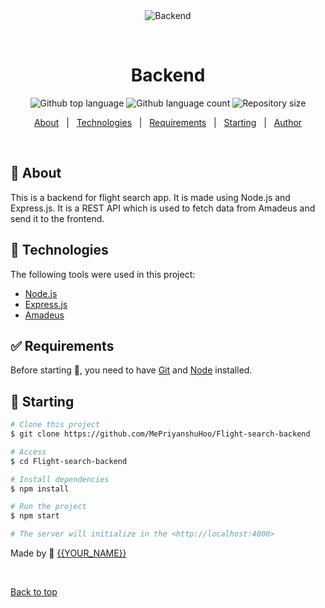 <div align="center" id="top"> 
  <img src="./.github/app.gif" alt="Backend" />

  &#xa0;

  <!-- <a href="https://backend.netlify.app">Demo</a> -->
</div>

<h1 align="center">Backend</h1>

<p align="center">
  <img alt="Github top language" src="https://img.shields.io/github/languages/top/MePriyanshuHoo/Flight-search-backend?color=56BEB8">

  <img alt="Github language count" src="https://img.shields.io/github/languages/count/MePriyanshuHoo/Flight-search-backend?color=56BEB8">

  <img alt="Repository size" src="https://img.shields.io/github/languages/top/MePriyanshuHoo/Flight-search-backend?color=56BEB8">

  <!-- <img alt="Github issues" src="https://img.shields.io/github/issues/MePriyanshuHoo/Flight-search-backend?color=56BEB8" /> -->

  <!-- <img alt="Github forks" src="https://img.shields.io/github/forks/MePriyanshuHoo/Flight-search-backend?color=56BEB8" /> -->

  <!-- <img alt="Github stars" src="https://img.shields.io/github/stars/MePriyanshuHoo/Flight-search-backend?color=56BEB8" /> -->
</p>

<!-- Status -->

<!-- <h4 align="center"> 
	🚧  Backend 🚀 Under construction...  🚧
</h4> 

<hr> -->

<p align="center">
  <a href="#dart-about">About</a> &#xa0; | &#xa0; 
  <a href="#rocket-technologies">Technologies</a> &#xa0; | &#xa0;
  <a href="#white_check_mark-requirements">Requirements</a> &#xa0; | &#xa0;
  <a href="#checkered_flag-starting">Starting</a> &#xa0; | &#xa0;
  <a href="https://github.com/MePriyanshuHoo" target="_blank">Author</a>
</p>

<br>

## :dart: About ##

This is a backend for flight search app. It is made using Node.js and Express.js. It is a REST API which is used to fetch data from Amadeus and send it to the frontend.

## :rocket: Technologies ##

The following tools were used in this project:

- [Node.js](https://nodejs.org/en/)
- [Express.js](https://expressjs.com/)
- [Amadeus](https://developers.amadeus.com/)

## :white_check_mark: Requirements ##

Before starting :checkered_flag:, you need to have [Git](https://git-scm.com) and [Node](https://nodejs.org/en/) installed.

## :checkered_flag: Starting ##

```bash
# Clone this project
$ git clone https://github.com/MePriyanshuHoo/Flight-search-backend

# Access
$ cd Flight-search-backend

# Install dependencies
$ npm install

# Run the project
$ npm start

# The server will initialize in the <http://localhost:4000>
```


Made by :squid: <a href="https://github.com/MePriyanshuHoo" target="_blank">{{YOUR_NAME}}</a>

&#xa0;

<a href="#top">Back to top</a>
